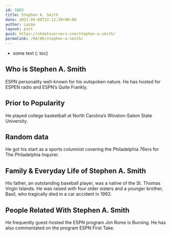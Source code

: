 ```yaml
---
id: 5865
title: Stephen A. Smith
date: 2021-04-06T22:12:39+00:00
author: Laima
layout: post
guid: https://ukdataservers.com/stephen-a-smith/
permalink: /04/06/stephen-a-smith/
---
```


* some text
{: toc}


## Who is Stephen A. Smith
                  
                  
                  
ESPN personality well-known for his outspoken nature. He has hosted for ESPEN radio and ESPN&#8217;s Quite Frankly.
                  
              
            
              
            
                
                
                
## Prior to Popularity
                  
                  
                  
He played college basketball at North Carolina&#8217;s Winston-Salem State University.
                  
              
            
              
            
                
                
                
## Random data
                  
                  
                  
He got his start as a sports columnist covering the Philadelphia 76ers for The Philadelphia Inquirer. 
                  
              
            
              
            
                
                
                
## Family & Everyday Life of Stephen A. Smith
                  
                  
                  
His father, an outstanding baseball player, was a native of the St. Thomas Virgin Islands. He was raised with four older sisters and a younger brother, Basil, who tragically died in a car accident in 1992.
                  
              
            
              
            
                
                
                
## People Related With Stephen A. Smith
                  
                  
                  
He frequently guest-hosted the ESPN program Jim Rome is Burning. He has also commentated on the program ESPN First Take.
                  
              
            
              
            
                
              
            
              
              
            
            
              
            
          
          
          